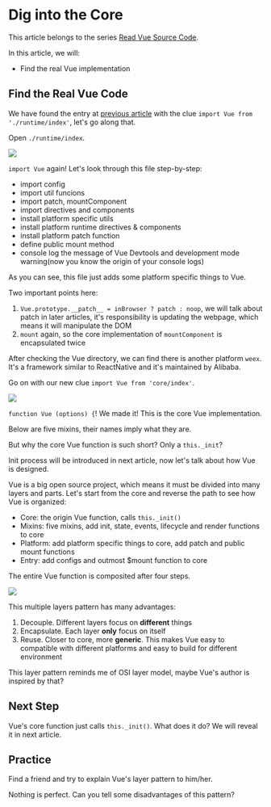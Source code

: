 # Dig into the Core

This article belongs to the series [Read Vue Source Code](https://github.com/numbbbbb/read-vue-source-code).

In this article, we will:

- Find the real Vue implementation


## Find the Real Vue Code

We have found the entry at [previous article](https://github.com/numbbbbb/read-vue-source-code/blob/master/01-find-the-entry.md) with the clue `import Vue from './runtime/index'`, let's go along that.

Open `./runtime/index`.

![](http://i.imgur.com/SNWZ60U.jpg)

`import Vue` again! Let's look through this file step-by-step:

- import config
- import util funcions
- import patch, mountComponent
- import directives and components
- install platform specific utils
- install platform runtime directives & components
- install platform patch function
- define public mount method
- console log the message of Vue Devtools and development mode warning(now you know the origin of your console logs)

As you can see, this file just adds some platform specific things to Vue.

Two important points here:

1. `Vue.prototype.__patch__ = inBrowser ? patch : noop`, we will talk about patch in later articles, it's responsibility is updating the webpage, which means it will manipulate the DOM
2. `mount` again, so the core implementation of `mountComponent` is encapsulated twice

After checking the Vue directory, we can find there is another platform `weex`. It's a framework similar to ReactNative and it's maintained by Alibaba.

Go on with our new clue `import Vue from 'core/index'`.

![](http://i.imgur.com/qeY5n53.jpg)

`function Vue (options) {`! We made it! This is the core Vue implementation.

Below are five mixins, their names imply what they are.

But why the core Vue function is such short? Only a `this._init`?

Init process will be introduced in next article, now let's talk about how Vue is designed.

Vue is a big open source project, which means it must be divided into many layers and parts. Let's start from the core and reverse the path to see how Vue is organized:

- Core: the origin Vue function, calls `this._init()`
- Mixins: five mixins, add init, state, events, lifecycle and render functions to core
- Platform: add platform specific things to core, add patch and public mount functions
- Entry: add configs and outmost $mount function to core

The entire Vue function is composited after four steps.

![](http://i.imgur.com/cpz3Izw.jpg)

This multiple layers pattern has many advantages:

1. Decouple. Different layers focus on **different** things
2. Encapsulate. Each layer **only** focus on itself
2. Reuse. Closer to core, more **generic**. This makes Vue easy to compatible with different platforms and easy to build for different environment

This layer pattern reminds me of OSI layer model, maybe Vue's author is inspired by that?

## Next Step

Vue's core function just calls `this._init()`. What does it do? We will reveal it in next article.

## Practice

Find a friend and try to explain Vue's layer pattern to him/her.

Nothing is perfect. Can you tell some disadvantages of this pattern?


